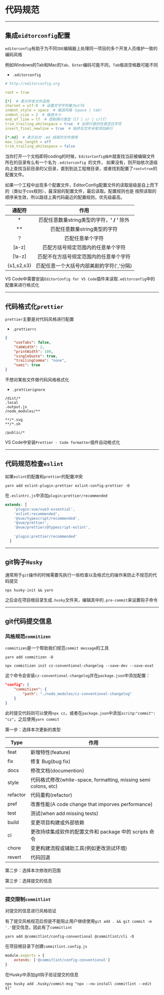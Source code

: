 # 代码规范

---

## 集成`eidtorconfig`配置

`editorconfig`有助于为不同`IDE`编辑器上处理同一项目的多个开发人员维护一致的编码风格

例如Windows的Tab和Mac的`Tab`、`Enter`编码可能不同，`Tab`缩进空格数可能不同

- `.editorconfig`

```yaml
# http://editorconfig.org

root = true

[*]  # 表示所有文件适用
charset = utf-8  # 设置文字字符集为utf8
indent_style = space  # 缩进风格（space | tab）
indent_size = 2  # 缩进大小
end_of_line = lf  # 控制换行类型（lf | cr | crlf）
trim_trailing_whitespace = true  # 去除行首的任意空白字符
insert_final_newline = true  # 始终在文件末尾添加新行

[*.md]  # 表示仅对 .md 结尾的文件使用
max_line_length = off
trim_trailing_whitespace = false
```

当你打开一个文档即将coding的时候，`EditorConfig插件`就查找当前被编辑文件所在的目录有么有一个名为 `.editorconfig `的文件，
如果没有，则开始依次逐级向上查找当前目录的父目录，直到到达工程根目录，或者找到配置了`root=true`的配置文件。

如果一个工程中出现多个配置文件，EditorConfig配置文件的读取层级是自上而下的（类似于css规则），最深层的配置文件，最后读取。配置规则也是 按照读取的顺序来生效，所以路径上离代码最近的配置规则，优先级最高。

| 通配符     | 作用                                         |
| :----------: | :--------------------------------------------: |
| *          | 匹配任意数量string类型的字符，**' / '** 除外 |
| **         | 匹配任意数量string类型的字符                 |
| ？         | 匹配任意单个字符                             |
| [a-z]      | 匹配方括号规定范围内的任意单个字符           |
| [!a-z]     | 匹配不在方括号规定范围内的任意单个字符       |
| {s1,s2,s3} | 匹配任意一个大括号内部美剧的字符(','分隔)    |

VS Code中需要安装`EditorConfig for VS Code`插件来读取`.editorconfig`中的配置来进行格式化

---

## 代码格式化`prettier`

`prettier`主要是对代码风格进行配置

- `.prettierrc`

```json
{
    "useTabs": false,
    "tabWidth": 2,
    "printWidth": 100,
    "singleQuote": true,
    "trailingComma": "none",
    "semi": true
}
```

不想对某些文件做代码风格格式化

- `.prettierignore`

```
/dist/*
.local
.output.js
/node_modules/**

**/*.svg
**/*.sh

/public/*
```

VS Code中安装`Prettier - Code formatter`插件自动格式化

---

## 代码规范检查`eslint`

如果`eslint`的配置和`prettier`的配置冲突

`yarn add eslint-plugin-prettier eslint-config-prettier -D`

在`.eslintrc.js`中添加`plugin:prettier/recommended`

```js
extends: [
    'plugin:vue/vue3-essential',
    'eslint:recommended',
    '@vue/typescript/recommended',
    '@vue/prettier',
    '@vue/prettier/@typescript-eslint',
    
    'plugin:prettier/recommended'
  ]
```

---

## git钩子`Husky`

通常用于`git`操作的时候需要先执行一些检查以及格式化的操作来防止不规范的代码提交

`npx husky-init && yarn`

之后会在项目根目录生成`.husky`文件夹，编辑其中的`.pre-commit`来设置钩子命令

---

## git代码提交信息

### 风格规范`commitizen`

`commitizen`是一个帮助我们规范`commit message`的工具

`yarn add commitizen -D`

`npx commitizen init cz-conventional-changelog --save-dev --save-exat`

这个命令会安装`cz-conventional-changelog`并在`package.json`中添加配置：

```json
"config": {
    "commitizen": {
        "path": "./node_modules/cz-conventional-changelog"
    }
}
```

此时提交代码则可以使用`npx cz`，或者在`package.json`中添加`scritp`:`"commit": "cz"`，之后使用`yarn commit`

第一步：选择本次更新的类型

| Type     | 作用                                                         |
| -------- | ------------------------------------------------------------ |
| feat     | 新增特性(feature)                                            |
| fix      | 修复 Bug(bug fix)                                            |
| docs     | 修改文档(documention)                                        |
| style    | 代码格式修改(white-space, formatting, missing semi colons, etc) |
| refactor | 代码重构(refactor)                                           |
| pref     | 改善性能(A code change that imporves performance)            |
| test     | 测试(when add missing tests)                                 |
| build    | 变更项目构建或外部依赖                                       |
| ci       | 更改持续集成软件的配置文件和 package 中的 scripts 命令       |
| chore    | 变更构建流程或辅助工具(例如更改测试环境)                     |
| revert   | 代码回退                                                     |

第二步：选择本次修改的范围

第三步：选择提交的信息

---

### 提交限制`commitlint`

对提交的信息进行风格验证

有了提交风格规范后但是不能阻止用户继续使用`git add . && git commit -m '.'`提交信息，因此有了`commitlint`

`yarn add @commitlint/config-conventional @commitlint/cli -D`

在项目根目录下创建`commitlint.config.js`

```js
module.exports = {
    extends: ['@commitlint/config-conventional']
}
```

在Husky中添加git钩子验证提交的信息

`npx husky add .husky/commit-msg "npx --no-install commitlint --edit $1"`